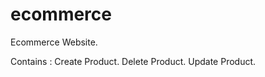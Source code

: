 # ecommerce
Ecommerce Website. 



  Contains :
    Create Product.
    Delete Product.
    Update Product.
